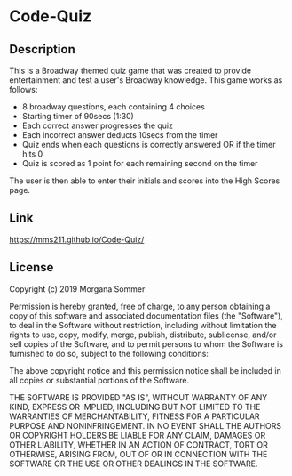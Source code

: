 # Code-Quiz

## Description

This is a Broadway themed quiz game that was created to provide entertainment and test a user's Broadway knowledge. This game works as follows:

- 8 broadway questions, each containing 4 choices
- Starting timer of 90secs (1:30)
- Each correct answer progresses the quiz
- Each incorrect answer deducts 10secs from the timer
- Quiz ends when each questions is correctly answered OR if the timer hits 0
- Quiz is scored as 1 point for each remaining second on the timer

The user is then able to enter their initials and scores into the High Scores page.

## Link

https://mms211.github.io/Code-Quiz/

## License

Copyright (c) 2019 Morgana Sommer

Permission is hereby granted, free of charge, to any person obtaining a copy
of this software and associated documentation files (the "Software"), to deal
in the Software without restriction, including without limitation the rights
to use, copy, modify, merge, publish, distribute, sublicense, and/or sell
copies of the Software, and to permit persons to whom the Software is
furnished to do so, subject to the following conditions:

The above copyright notice and this permission notice shall be included in all
copies or substantial portions of the Software.

THE SOFTWARE IS PROVIDED "AS IS", WITHOUT WARRANTY OF ANY KIND, EXPRESS OR
IMPLIED, INCLUDING BUT NOT LIMITED TO THE WARRANTIES OF MERCHANTABILITY,
FITNESS FOR A PARTICULAR PURPOSE AND NONINFRINGEMENT. IN NO EVENT SHALL THE
AUTHORS OR COPYRIGHT HOLDERS BE LIABLE FOR ANY CLAIM, DAMAGES OR OTHER
LIABILITY, WHETHER IN AN ACTION OF CONTRACT, TORT OR OTHERWISE, ARISING FROM,
OUT OF OR IN CONNECTION WITH THE SOFTWARE OR THE USE OR OTHER DEALINGS IN THE
SOFTWARE.
